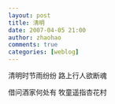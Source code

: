 ```yaml
---
layout: post
title: 清明
date: 2007-04-05 21:00
author: zhaohao
comments: true
categories: [weblog]
---
```

清明时节雨纷纷 路上行人欲断魂   
   
借问酒家何处有 牧童遥指杏花村   
